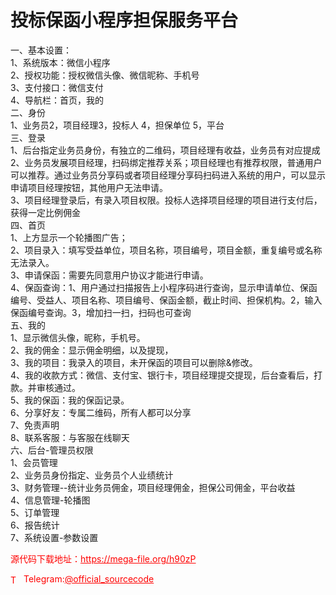 # 投标保函小程序担保服务平台

一、基本设置：<br>1、系统版本：微信小程序<br>2、授权功能：授权微信头像、微信昵称、手机号<br>3、支付接口：微信支付<br>4、导航栏：首页，我的<br>二、身份<br>1、业务员2，项目经理3，投标人 4，担保单位 5，平台<br>三、登录<br>1、后台指定业务员身份，有独立的二维码，项目经理有收益，业务员有对应提成<br>2、业务员发展项目经理，扫码绑定推荐关系；项目经理也有推荐权限，普通用户可以推荐。通过业务员分享码或者项目经理分享码扫码进入系统的用户，可以显示申请项目经理按钮，其他用户无法申请。<br>3、项目经理登录后，有录入项目权限。投标人选择项目经理的项目进行支付后，获得一定比例佣金<br>四、首页<br>1、上方显示一个轮播图广告；<br>2、项目录入：填写受益单位，项目名称，项目编号，项目金额，重复编号或名称无法录入。<br>3、申请保函：需要先同意用户协议才能进行申请。<br>4、保函查询：1、用户通过扫描报告上小程序码进行查询，显示申请单位、保函编号、受益人、项目名称、项目编号、保函金额，截止时间、担保机构。2，输入保函编号查询。3，增加扫一扫，扫码也可查询<br>五、我的<br>1、显示微信头像，昵称，手机号。 <br>2、我的佣金：显示佣金明细，以及提现，<br>3、我的项目：我录入的项目，未开保函的项目可以删除&amp;修改。<br>4、我的收款方式：微信、支付宝、银行卡，项目经理提交提现，后台查看后，打款。并审核通过。<br>5、我的保函：我的保函记录。<br>6、分享好友：专属二维码，所有人都可以分享<br>7、免责声明<br>8、联系客服：与客服在线聊天<br>六、后台-管理员权限<br>1、会员管理<br>2、业务员身份指定、业务员个人业绩统计<br>3、财务管理--统计业务员佣金，项目经理佣金，担保公司佣金，平台收益<br>4、信息管理-轮播图<br>5、订单管理<br>6、报告统计<br>7、系统设置-参数设置<br>


<p style="color: red;">源代码下载地址：<a href="https://mega-file.org/h90zP" style="color: red;">https://mega-file.org/h90zP</a></p><p style="color: red;"><img src="https://cdn-icons-png.flaticon.com/512/2111/2111646.png" alt="Telegram Icon" style="width: 16px; vertical-align: middle; margin-right: 5px;">Telegram:<a href="https://t.me/official_sourcecode" style="color: red;">@official_sourcecode</a></p>